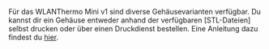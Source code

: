 Für das WLANThermo Mini v1 sind diverse Gehäusevarianten verfügbar. Du kannst dir ein Gehäuse entweder anhand der verfügbaren [STL-Dateien] selbst drucken oder über einen Druckdienst bestellen. Eine Anleitung dazu findest du [hier](). 

